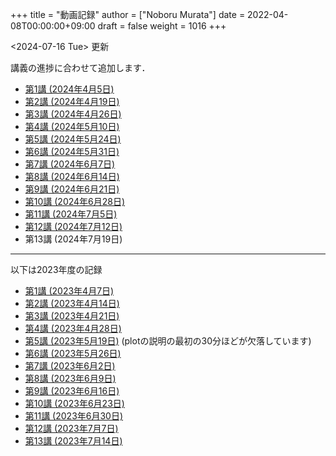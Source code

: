 +++
title = "動画記録"
author = ["Noboru Murata"]
date = 2022-04-08T00:00:00+09:00
draft = false
weight = 1016
+++

<span class="timestamp-wrapper"><span class="timestamp">&lt;2024-07-16 Tue&gt; </span></span> 更新

講義の進捗に合わせて追加します．

-   [第1講 (2024年4月5日)](https://u-tokyo-ac-jp.zoom.us/rec/share/UDiG9s_v8UbZwoDISJEmsf-R3J7zM3ADoy9qaNPhNapvuRktF3N1sq2nn4QxzQw9.ulecTtdKmS8TWuoZ?startTime=1712304155000)
-   [第2講 (2024年4月19日)](https://u-tokyo-ac-jp.zoom.us/rec/share/CSFEIlbsqmdfxWn-GOpaO1pveX36j8cUp33zd8mOp9KHiMg7gAkIGIF8jdc7RhcI.ACPnds7I_dMfcur3?startTime=1713513700000)
-   [第3講 (2024年4月26日)](https://u-tokyo-ac-jp.zoom.us/rec/share/D2pwvcjNhnwAT2RijqxjAp8TrRU-d8Ym2A8dSDxo7m2ACPi97WRKtmuXJOohHYLq.mi-5XOfTjRLEXtWf?startTime=1714118474000)
-   [第4講 (2024年5月10日)](https://u-tokyo-ac-jp.zoom.us/rec/share/DibD3uS9nJUaVGyApkJytQjJKWgOcA0WEyOyhNEMFJ1g-XbdS5-vB0Md_x36eafD.QnCAGFOAR5a9-jRf?startTime=1715327728000)
-   [第5講 (2024年5月24日)](https://u-tokyo-ac-jp.zoom.us/rec/share/_ZcUZxSkh0AkrnT18wrvMbBFD6qUK9K1PpeeGYfXBpN4KZuvLfg2pSPCRtOsorRv.fLObwwfbTCoxXcnU?startTime=1716537332000)
-   [第6講 (2024年5月31日)](https://u-tokyo-ac-jp.zoom.us/rec/share/LPw_sSLbW0wDfakPzEIz5Lqoo1AOLjAL4p-yJPg1tdbbzIaIvmBNJDe8ucXkkw4M.pVL-2iP-D2DPCJKt?startTime=1717142139000)
-   [第7講 (2024年6月7日)](https://u-tokyo-ac-jp.zoom.us/rec/share/IX7SstRnX3kiSayD_-Bd-CUVBCamgq3T6Z1Vt_7mVIbGwZIAD-zT6OTWlvsSQvNG.YrrBZeak3_-SFoiE?startTime=1717746926000)
-   [第8講 (2024年6月14日)](https://u-tokyo-ac-jp.zoom.us/rec/share/1dcPajyN_SM09-T8hB-xeHMaKEzQ9GF30Jt6sWyT-iKwLUdmcfU2pDK_PXDPpmm6.qJ5XUo8lmD0cRfog?startTime=1718351731000)
-   [第9講 (2024年6月21日)](https://u-tokyo-ac-jp.zoom.us/rec/share/G9CJgHyif2FfO7laAG3XtNmaG-bhcV6L_hCriaCCj1XI2h5jCcPf_KkeCo89BKD_.56vzNUV6v7WHhZ7W?startTime=1718956530000)
-   [第10講 (2024年6月28日)](https://u-tokyo-ac-jp.zoom.us/rec/share/WQhP4AwsTd_sPZEQgjpvWeMY1SOqe_g8rQAHOr7rk3iEvLeATAS7O6aZPdg63zeH.87b9A3qtQLvc2idB?startTime=1719561327000)
-   [第11講 (2024年7月5日)](https://u-tokyo-ac-jp.zoom.us/rec/share/zCEsVZdPwsrF8lH_N1ASOSXcQjsRU_PDfTFuD5hV-jHjgm0k0tPdwHBg32EKwov9.bexEJHxpiA4TXS4D?startTime=1720166136000)
-   [第12講 (2024年7月12日)](https://u-tokyo-ac-jp.zoom.us/rec/share/jIyL9WdpdrdDix0OgVT_Lz32uSvhW4GoniWwThao-GOKBjiMIz0zyREi04UBRdKU.64r4DsquMlESmk5z?startTime=1720770926000)
-   第13講 (2024年7月19日)

---

以下は2023年度の記録

-   [第1講 (2023年4月7日)](https://u-tokyo-ac-jp.zoom.us/rec/share/60OdjHpiRfFVlQc-Zio4gVhvdl3GRS1M6jfXTA0TLWl1NrvB_GWxj35Zta0XM5KX.2QBn84WSnz_Gi7JW?startTime=1680853485000)
-   [第2講 (2023年4月14日)](https://u-tokyo-ac-jp.zoom.us/rec/share/lQxvLGiGbh4Ap_26mDFWs7P6oCfPBBJmUFXKNdLj2W7K6DHf7G2Kk33KcYixpikQ.Lv4MNw1aHhQhNS4L?startTime=1681458260000)
-   [第3講 (2023年4月21日)](https://u-tokyo-ac-jp.zoom.us/rec/share/bBdOeZ6Ayr5L2hecQt0xBcrFnEZ12Ohf5CwrbfLY-um980OpH3WIfkRylUSTuYYp.urKmTnQBNH1DP_TT?startTime=1682063065000)
-   [第4講 (2023年4月28日)](https://u-tokyo-ac-jp.zoom.us/rec/share/eSnV1Cb_cAAP9DsmsNERwns71ml0w-4vL4mfrHbFQEq_3DMuCFxlJ8bic6W6Bkdj.LkBAPcNhkfLFoHVJ?startTime=1682667888000)
-   [第5講 (2023年5月19日)](https://u-tokyo-ac-jp.zoom.us/rec/share/iWWFc5pfvldIMNrE-9oK4JUjyAr7bFkbNisErqzirhs7cFkNHaNhogmyBRA_P-Oi.EaKwo_5nUwXXmPSX?startTime=1684482171000) (plotの説明の最初の30分ほどが欠落しています)
-   [第6講 (2023年5月26日)](https://u-tokyo-ac-jp.zoom.us/rec/share/S_rSdTx_lN6DzzjI81-LFFOEcvb20svt-EB1-XZ76Bs3DiaBgv2FfNryV6p1WgVp.KEfuEnBRNBhUv2L7?startTime=1685086798000)
-   [第7講 (2023年6月2日)](https://u-tokyo-ac-jp.zoom.us/rec/share/VMoWk8XAt_zRsLl4WBBSqC1QFbOPIRXMuO9M8zJFR7iFvcnYEA7WzTmh7v68AXZ9.Fge_yBuXSNCrGp9a?startTime=1685691408000)
-   [第8講 (2023年6月9日)](https://u-tokyo-ac-jp.zoom.us/rec/share/pxlx5NGPNi2LpGwladYgUsmUblwD29tyIDiFIhKAgyoWgNzBsgN8I3kSDgekq3Ns.dEtk_Xli8H05xd7u?startTime=1686295967000)
-   [第9講 (2023年6月16日)](https://u-tokyo-ac-jp.zoom.us/rec/share/AJdn2_vLdQG5b406NConkrG5pq9rlgnxWgN_YAmdFls3LYsVCiQOfr5q8XxYgK_U.MX7MSz4sxYHPHomJ?startTime=1686900866000)
-   [第10講 (2023年6月23日)](https://u-tokyo-ac-jp.zoom.us/rec/share/IKset5KrJuRNTxQodb4ApxPso9lHVfQdw12luNYBNpKITcAI7we-jHb6FznNWyMe.wKL1oAY4cWL2SoAn?startTime=1687506914000)
-   [第11講 (2023年6月30日)](https://u-tokyo-ac-jp.zoom.us/rec/share/JLIJIAh1b-MVblR08ec3wlrHCPSlFcmf7OHwDzEdf29qOssXO2LDXolhAlCzZ_E-.R738TpM-SZ_6YGqA?startTime=1688109943000)
-   [第12講 (2023年7月7日)](https://u-tokyo-ac-jp.zoom.us/rec/share/gTynRS74BuR8K5hL4zng5FcRQgjGGihY8R3w9RzKBR4iJ9xgcwvdWsf3OsyqHngw.mYtGHfQ0mEbMGYYV?startTime=1688714707000)
-   [第13講 (2023年7月14日)](https://u-tokyo-ac-jp.zoom.us/rec/share/z1kqhz9yWbi6o8XfDvp22amciwp7wVZ4nwsMdo0jHj93wbDLOeQf3AlFgQ39bZ2H.kmwqj0hbpWa4iR4F?startTime=1689320042000)
